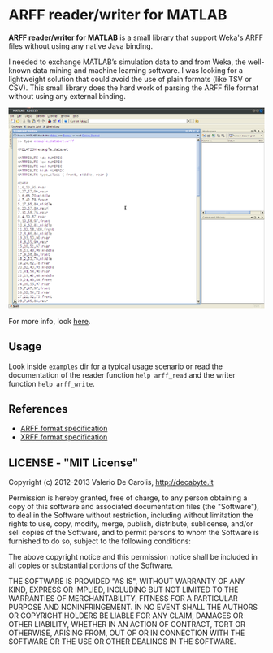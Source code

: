 ARFF reader/writer for MATLAB
=============================

__ARFF reader/writer for MATLAB__ is a small library that support 
Weka's ARFF files without using any native Java binding.

I needed to exchange MATLAB’s simulation data to and from Weka, 
the well-known data mining and machine learning software. 
I was looking for a lightweight solution that could avoid 
the use of plain formats (like TSV or CSV). This small library 
does the hard work of parsing the ARFF file format without using 
any external binding.

![screen_arff](examples/screen_arff.png)

For more info, look [here](http://decabyte.it/projects/arff-reader-writer-for-matlab/).

## Usage

Look inside `examples` dir for a typical usage scenario or read
the documentation of the reader function `help arff_read` and 
the writer function `help arff_write`.

## References

* [ARFF format specification](http://weka.wikispaces.com/ARFF)
* [XRFF format specification](http://weka.wikispaces.com/XRFF)

## LICENSE - "MIT License"

Copyright (c) 2012-2013 Valerio De Carolis, http://decabyte.it

Permission is hereby granted, free of charge, to any person
obtaining a copy of this software and associated documentation
files (the "Software"), to deal in the Software without
restriction, including without limitation the rights to use,
copy, modify, merge, publish, distribute, sublicense, and/or sell
copies of the Software, and to permit persons to whom the
Software is furnished to do so, subject to the following
conditions:

The above copyright notice and this permission notice shall be
included in all copies or substantial portions of the Software.

THE SOFTWARE IS PROVIDED "AS IS", WITHOUT WARRANTY OF ANY KIND,
EXPRESS OR IMPLIED, INCLUDING BUT NOT LIMITED TO THE WARRANTIES
OF MERCHANTABILITY, FITNESS FOR A PARTICULAR PURPOSE AND
NONINFRINGEMENT. IN NO EVENT SHALL THE AUTHORS OR COPYRIGHT
HOLDERS BE LIABLE FOR ANY CLAIM, DAMAGES OR OTHER LIABILITY,
WHETHER IN AN ACTION OF CONTRACT, TORT OR OTHERWISE, ARISING
FROM, OUT OF OR IN CONNECTION WITH THE SOFTWARE OR THE USE OR
OTHER DEALINGS IN THE SOFTWARE.
